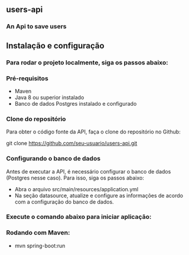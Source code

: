 ## users-api
### An Api to save users
## Instalação e configuração
### Para rodar o projeto localmente, siga os passos abaixo:

### Pré-requisitos
   - Maven 
   - Java 8 ou superior instalado
   - Banco de dados Postgres instalado e configurado

### Clone do repositório
Para obter o código fonte da API, faça o clone do repositório no Github:

git clone https://github.com/seu-usuario/users-api.git

### Configurando o banco de dados

Antes de executar a API, é necessário configurar o banco de dados (Postgres nesse caso). Para isso, siga os passos abaixo:

   - Abra o arquivo src/main/resources/application.yml
   - Na seção datasource, atualize e configure as informações de acordo com a configuração do banco de dados.

### Execute o comando abaixo para iniciar aplicação:

### Rodando com Maven:
   - mvn spring-boot:run

